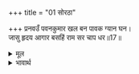 +++
title = "01 सोरठा"

+++
प्रनवउँ पवनकुमार खल बन पावक ग्यान घन।  
जासु हृदय आगार बसहिं राम सर चाप धर॥17॥  

<details><summary>मूल</summary>

प्रनवउँ पवनकुमार खल बन पावक ग्यान घन।  
जासु हृदय आगार बसहिं राम सर चाप धर॥17॥  
</details>

<details><summary>भावार्थ</summary>

मैं पवनकुमार श्री हनुमान्‌जी को प्रणाम करता हूँ, जो दुष्ट रूपी वन को भस्म करने के लिए अग्निरूप हैं, जो ज्ञान की घनमूर्ति हैं और जिनके हृदय रूपी भवन में धनुष-बाण धारण किए श्री रामजी निवास करते हैं॥17॥  
</details>



